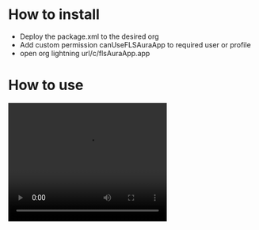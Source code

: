 # How to install 

* Deploy the package.xml to the desired org
* Add custom permission canUseFLSAuraApp to required user or profile
* open org lightning url/c/flsAuraApp.app


# How to use 
<video width="320" height="240" controls>
  <source src="https://github.com/anabothula/flsAutomationTool/blob/master/assets/flsTool.webm" type="video/webm">
</video>